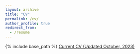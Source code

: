 ```yaml
---
layout: archive
title: "CV"
permalink: /cv/
author_profile: true
redirect_from:
  - /resume
---
```


{% include base_path %}
[Current CV (Updated October, 2023)](/files/French_CV_10_06_2023.pdf)  
</br>
</br>
</br>
</br>
</br>
</br>
[](/files/FrenchJMP.pdf)
